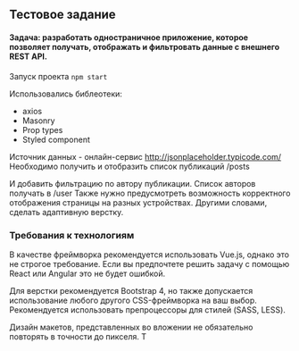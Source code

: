 ## Тестовое задание
#### Задача: разработать одностраничное приложение, которое позволяет получать,  отображать и фильтровать данные с внешнего REST API.

Запуск проекта `npm start`

Использовались библеотеки:
- axios
- Masonry
- Prop types
- Styled component

Источник данных - онлайн-сервис http://jsonplaceholder.typicode.com/
Необходимо получить и отобразить список публикаций /posts

И добавить фильтрацию по автору публикации.
Список авторов получать в /user
Также нужно предусмотреть возможность корректного отображения страницы на  разных устройствах.
Другими словами, сделать адаптивную верстку.

### Требования к технологиям
В качестве фреймворка рекомендуется использовать Vue.js, 
однако это не строгое  требование. 
Если вы предпочтете решить задачу с помощью React или Angular 
это не будет ошибкой.

Для верстки рекомендуется Bootstrap 4, 
но также допускается использование  любого другого CSS-фреймворка на ваш выбор. 
Рекомендуется использовать  препроцессоры для стилей (SASS, LESS).

Дизайн макетов, представленных во вложении не обязательно повторять в точности  до пикселя.
Т